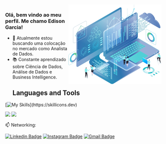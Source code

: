 <img align="right" src="/assets/github_logo.png" width="300"/>

### Olá, bem vindo ao meu perfil. Me chamo Edison Garcia! 

- 🚀 Atualmente estou buscando uma colocação no mercado como Analista de Dados.
- 📚 Constante aprendizado sobre Ciência de Dados, Análise de Dados e Business Intelligence.
  <h2 align="start"> Languages and Tools </h2>

<div align="start">
  

[![My Skills](https://skillicons.dev/icons?i=python,js,vscode,css,html,postgres,php,java,)](https://skillicons.dev)

</div>

<p align="start">
  <!-- - 👨🏽‍💻 Linguagens de programação mais utilizadas: -->
  <img height="130em" src="https://github-readme-stats.vercel.app/api/top-langs/?username=egarcia53&layout=compact&langs_count=16&theme=tokyonight"/>
  <img height="130em" src="https://github-readme-stats-git-masterrstaa-rickstaa.vercel.app/api?username=egarcia53&show_icons=true&count_private=true&theme=tokyonight" />
</p>

📫  Networking: 

[![Linkedin Badge](https://img.shields.io/badge/LinkedIn-0077B5?style=for-the-badge&logo=linkedin&logoColor=white)](https://www.linkedin.com/in/edison-garcia-2b1055214/)
[![Instagram Badge](https://img.shields.io/badge/Instagram-E4405F?style=for-the-badge&logo=instagram&logoColor=white)](https://www.instagram.com/edisongarcia101/)
[![Gmail Badge](https://img.shields.io/badge/GMAIL-D14836?style=for-the-badge&logo=gmail&logoColor=white)](mailto:garcia.edison1337@gmail.com)



